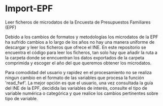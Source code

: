 # Import-EPF
Leer ficheros de microdatos de la Encuesta de Presupuestos Familiares (EPF)

Debido a los cambios de formatos y metodologías los microdatos de la EPF ha sufrido cambios a lo largo de los años no hay una manera uniforme de descargar y leer los ficheros que ofrece el INE. En este repositorio se encuentra el código para leer los ficheros, tan solo hay que añadir la ruta a la carpeta donde se enncuentran los datos exportados de la carpeta comprimida y escoger el año del que queremos obtener los microdatos.

Para comodidad del usuario y rapidez en el procesamiento no se realiza ningun cambio en el formato de las variables que procesa la función 'read_fwf'. La mejor opción es que el usuario, una vez consultada la guía del INE de la EPF, decidida las variables de interés, consulte el tipo de variable numérica o categórica y que realice los cambios pertinentes sobre tipo de variable.
